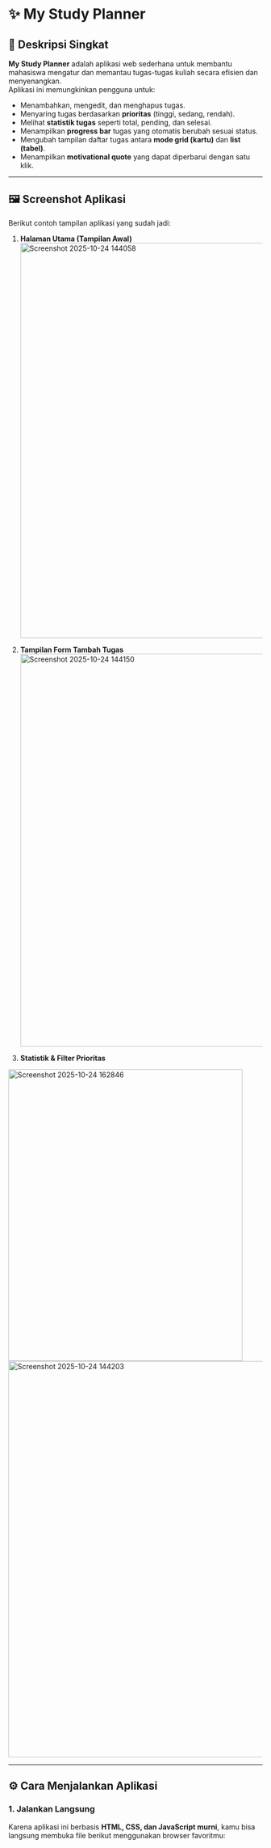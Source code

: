 # ✨ My Study Planner

## 📌 Deskripsi Singkat
**My Study Planner** adalah aplikasi web sederhana untuk membantu mahasiswa mengatur dan memantau tugas-tugas kuliah secara efisien dan menyenangkan.  
Aplikasi ini memungkinkan pengguna untuk:

- Menambahkan, mengedit, dan menghapus tugas.  
- Menyaring tugas berdasarkan **prioritas** (tinggi, sedang, rendah).  
- Melihat **statistik tugas** seperti total, pending, dan selesai.  
- Menampilkan **progress bar** tugas yang otomatis berubah sesuai status.  
- Mengubah tampilan daftar tugas antara **mode grid (kartu)** dan **list (tabel)**.  
- Menampilkan **motivational quote** yang dapat diperbarui dengan satu klik.  

---

## 🖼️ Screenshot Aplikasi
Berikut contoh tampilan aplikasi yang sudah jadi:

1. **Halaman Utama (Tampilan Awal)**  
   <img width="1757" height="782" alt="Screenshot 2025-10-24 144058" src="https://github.com/user-attachments/assets/7c262f47-dfac-41ba-a19c-3e9ec6fee4ae" />

2. **Tampilan Form Tambah Tugas**  
   <img width="771" height="777" alt="Screenshot 2025-10-24 144150" src="https://github.com/user-attachments/assets/109cfaeb-41be-451b-833d-ab65730a057a" />

3. **Statistik & Filter Prioritas**  
  <img width="464" height="577" alt="Screenshot 2025-10-24 162846" src="https://github.com/user-attachments/assets/d6405293-8ce0-4f61-9cc9-5544bf02f987" />
  <img width="1757" height="784" alt="Screenshot 2025-10-24 144203" src="https://github.com/user-attachments/assets/077e3663-3898-4c92-a75f-8f20013ccf4d" />



---

## ⚙️ Cara Menjalankan Aplikasi

### 1. Jalankan Langsung
Karena aplikasi ini berbasis **HTML, CSS, dan JavaScript murni**, kamu bisa langsung membuka file berikut menggunakan browser favoritmu:



